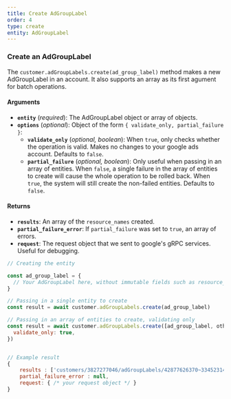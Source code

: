 ```yaml
---
title: Create AdGroupLabel
order: 4
type: create
entity: AdGroupLabel
---
```


### Create an AdGroupLabel

The `customer.adGroupLabels.create(ad_group_label)` method makes a new AdGroupLabel in an account. It also supports an array as its first agument for batch operations.

#### Arguments

- **`entity`** (_required_): The AdGroupLabel object or array of objects.
- **`options`** (_optional_): Object of the form `{ validate_only, partial_failure }`:
  - **`validate_only`** (_optional, boolean_): When `true`, only checks whether the operation is valid. Makes no changes to your google ads account. Defaults to `false`.
  - **`partial_failure`** (_optional, boolean_): Only useful when passing in an array of entities. When `false`, a single failure in the array of entities to create will cause the whole operation to be rolled back. When `true`, the system will still create the non-failed entities. Defaults to `false`.

#### Returns

- **`results`**: An array of the `resource_names` created.
- **`partial_failure_error`**: If `partial_failure` was set to `true`, an array of errors.
- **`request`**: The request object that we sent to google's gRPC services. Useful for debugging.

```javascript
// Creating the entity

const ad_group_label = {
  // Your AdGroupLabel here, without immutable fields such as resource_name
}

// Passing in a single entity to create
const result = await customer.adGroupLabels.create(ad_group_label)

// Passing in an array of entities to create, validating only
const result = await customer.adGroupLabels.create([ad_group_label, other_ad_group_label], {
  validate_only: true,
})
```

```javascript

// Example result
{
	results : ['customers/3827277046/adGroupLabels/42877626370~3345231412'],
	partial_failure_error : null,
	request: { /* your request object */ }
}

```
